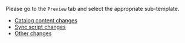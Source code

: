 Please go to the `Preview` tab and select the appropriate sub-template.

* [Catalog content changes](?expand=1&title=feat(catalog)%3A%20<description%20of%20the%20changes>&labels=catalog+content&template=catalog_content.md)
* [Sync script changes](?expand=1&title=<type>(sync)%3A%20<description%20of%20the%20changes>&labels=sync+script&template=sync_script.md)
* [Other changes](?expand=1&title=<type>(<scope>)%3A%20<description%20of%20the%20changes>&template=other_changes.md)
